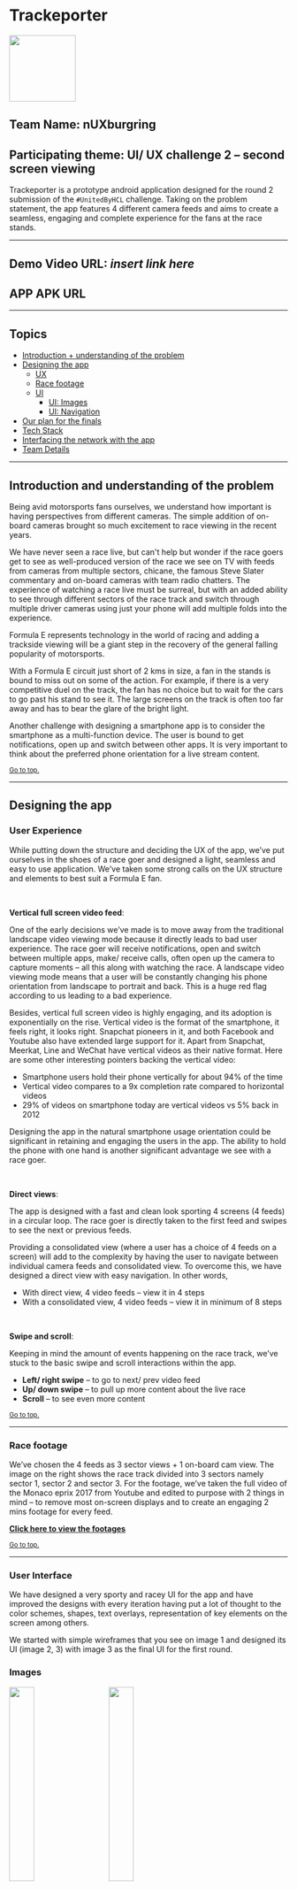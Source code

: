 # Trackeporter

<img src="assets/Logo.jpeg" width="120px">

## Team Name: nUXburgring

## Participating theme: UI/ UX challenge 2 – second screen viewing


Trackeporter is a prototype android application designed for the round 2 submission of the `#UnitedByHCL` challenge. Taking on the problem statement, the app features 4 different camera feeds and aims to create a seamless, engaging and complete experience for the fans at the race stands. 

---

## Demo Video URL: *insert link here*

## APP APK URL

---

## Topics

- [Introduction + understanding of the problem](#introduction-and-understanding-of-the-problem)
- [Designing the app](#designing-the-app)
    - [UX](#user-experience)
    - [Race footage](#race-footage)
    - [UI](#user-interface)
        - [UI: Images](#images)
        - [UI: Navigation](#navigations)
- [Our plan for the finals](#our-plan-for-the-finals)
- [Tech Stack](#tech-stack)
- [Interfacing the network with the app](#interfacing-the-network-with-the-app)
- [Team Details](#team)

---

## Introduction and understanding of the problem

Being avid motorsports fans ourselves, we understand how important is having perspectives from different cameras. The simple addition of on-board cameras brought so much excitement to race viewing in the recent years.

We have never seen a race live, but can't help but wonder if the race goers get to see as well-produced version of the race we see on TV with feeds from cameras from multiple sectors, chicane, the famous Steve Slater commentary and on-board cameras with team radio chatters. The experience of watching a race live must be surreal, but with an added ability to see through different sectors of the race track and switch through multiple driver cameras using just your phone will add multiple folds into the experience.

Formula E represents technology in the world of racing and adding a trackside viewing will be a giant step in the recovery of the general falling popularity of motorsports.

With a Formula E circuit just short of 2 kms in size, a fan in the stands is bound to miss out on some of the action. For example, if there is a very competitive duel on the track, the fan has no choice but to wait for the cars to go past his stand to see it. The large screens on the track is often too far away and has to bear the glare of the bright light.

Another challenge with designing a smartphone app is to consider the smartphone as a multi-function device. The user is bound to get notifications, open up and switch between other apps. It is very important to think about the preferred phone orientation for a live stream content.

<small>[Go to top.](#topics)</small>

---

## Designing the app

### User Experience

While putting down the structure and deciding the UX of the app, we’ve put ourselves in the shoes of a race goer and designed a light, seamless and easy to use application. We’ve taken some strong calls on the UX structure and elements to best suit a Formula E fan.

<br/>

**Vertical full screen video feed**:

One of the early decisions we’ve made is to move away from the traditional landscape video viewing mode because it directly leads to bad user experience. The race goer will receive notifications, open and switch between multiple apps, make/ receive calls, often open up the camera to capture moments – all this along with watching the race. A landscape video viewing mode means that a user will be constantly changing his phone orientation from landscape to portrait and back. This is a huge red flag according to us leading to a bad experience. 

Besides, vertical full screen video is highly engaging, and its adoption is exponentially on the rise. Vertical video is the format of the smartphone, it feels right, it looks right. Snapchat pioneers in it, and both Facebook and Youtube also have extended large support for it. Apart from Snapchat, Meerkat, Line and WeChat have vertical videos as their native format. Here are some other interesting pointers backing the vertical video:

- Smartphone users hold their phone vertically for about 94% of the time
- Vertical video compares to a 9x completion rate compared to horizontal videos 
- 29% of videos on smartphone today are vertical videos vs 5% back in 2012

Designing the app in the natural smartphone usage orientation could be significant in retaining and engaging the users in the app. The ability to hold the phone with one hand is another significant advantage we see with a race goer.

<br/>


**Direct views**:

The app is designed with a fast and clean look sporting 4 screens (4 feeds) in a circular loop. The race goer is directly taken to the first feed and swipes to see the next or previous feeds.

Providing a consolidated view (where a user has a choice of 4 feeds on a screen) will add to the complexity by having the user to navigate between individual camera feeds and consolidated view. To overcome this, we have designed a direct view with easy navigation. In other words,

- With direct view, 4 video feeds – view it in 4 steps
- With a consolidated view, 4 video feeds – view it in minimum of 8 steps

<br/>

**Swipe and scroll**:

Keeping in mind the amount of events happening on the race track, we’ve stuck to the basic swipe and scroll interactions within the app.

- **Left/ right swipe** – to go to next/ prev video feed
- **Up/ down swipe** – to pull up more content about the live race
- **Scroll** – to see even more content

<small>[Go to top.](#topics)</small>

---

### Race footage

We’ve chosen the 4 feeds as 3 sector views + 1 on-board cam view. The image on the right shows the race track divided into 3 sectors namely sector 1, sector 2 and sector 3. For the footage, we’ve taken the full video of the Monaco eprix 2017 from Youtube and edited to purpose with 2 things in mind – to remove most on-screen displays and to create an engaging 2 mins footage for every feed. 

[**Click here to view the footages**](https://drive.google.com/drive/folders/0B2o0eni3ZjlROVFTWU1CZngxTFk)

<small>[Go to top.](#topics)</small>

---


### User Interface

We have designed a very sporty and racey UI for the app and have improved the designs with every iteration having put a lot of thought to the color schemes, shapes, text overlays, representation of key elements on the screen among others. 

We started with simple wireframes that you see on image 1 and designed its UI (image 2, 3) with image 3 as the final UI for the first round.

### Images

<img src="assets/Image 1.png" width="30%" style="margin-right: 25px;" /> <img src="assets/Image 2.png" width="30%" style="margin-right: 25px;" /> <img src="assets/Image 3.jpg" width="30%" style="margin-right: 25px;" />

<br/>
**Note**: On getting selected for the second round, we have rethought our design completely to up the ante. Image 4 is the new design mock-up and image 5 represents first version of the UI and the final screens represented by [images 6 to 11](#images-6-to-11).

<br/>


<img src="assets/Image 4.jpeg" width="50%" style="margin-right: 25px;" /> <img src="assets/Image 5.jpeg" width="30%" style="margin-right: 25px;" />

<br/>

**Note**: Final screens below

---

#### Images 6 to 8

*(From left to right)*

<img src="assets/Image 6.png" width="30%" style="margin-right: 25px;" /> <img src="assets/Image 7.png" width="30%" style="margin-right: 25px;" /> <img src="assets/Image 8.png" width="30%" style="margin-right: 25px;" />

#### Images 9 to 11

*(From left to right)*

<img src="assets/Image 9.png" width="30%" style="margin-right: 25px;" /> <img src="assets/Image 10.png" width="30%" style="margin-right: 25px;" /> <img src="assets/Image 11.png" width="30%" style="margin-right: 25px;" />


#### Elements on the screens:

Most of the elements used in the designs are self-explanatory and easy to comprehend to any formula E fan. The only different notation we have used is to represent battery percentage in a visually appealing manner.

<img src="assets/Car icon.png" style="margin-right: 25px;" /> <img src="assets/battery icon.png" style="margin-right: 25px;" />

Both these icons denote battery % left in the car. A driver has to change 2 cars during the race and hence we’ve used the two cars to denote the same in the detailed view.

**Image 6**

The default screen. The app opens up with sector 1 view with the race line-up.  Similar screens for sector 2 and sector 3 with different camera feeds. The leader board on the bottom auto-rotates to show the next 3 drivers every few seconds.

**Image 7**

Swipe up on the sector view to see the complete leader board. Within the half screen layover area with content, scroll up or down to check the complete list.


**Image 8**

Fastest lap details. Fades out within a few seconds


**Image 9**

On-board camera feed of the chosen driver.


**Image 10**

Swipe up the onboard view to view more details about the particular driver. The sec 1, sec 2, and sec 3 columns represent the sector on sector time gain/ lost between the current driver and ones adjacent to him.


**Image 11**

Click on the ‘Select driver’ on onboard detail view to view the driver’s onboard cam feed. Within the half screen layover area with content, scroll up or down to check the complete list.

<small>[Go to top.](#topics)</small>

<br/>

 
### Navigations:

Keeping in mind the user’s involvement in the race and multiple uses of the smartphone, we’ve designed simple navigation gestures throughout the app. All the interactions in the app are illustrated here.


<img src="assets/swich.gif" style="margin-right: 33px;" /> <img src="assets/sector.gif" style="margin-right: 33px;" /> <img src="assets/onswich.gif" style="margin-right: 25px;" />

**Comments**

*Left*: Navigating between multiple sector/ on-board cam views.

*Center*: Swipe up the sector screens to see the full leader board

*Right*: Swipe up the on-board screen to see more details about the driver and change the on-board feed to another driver. Note that for this prototype submission we have not implemented the change driver module.

<br/>
<br/>

<img src="assets/leader.gif" style="margin-right: 33px;" />  <img src="assets/fan.gif" style="margin-right: 33px;" /> 

**Comments**

*Left*: The position switch animation on the leader board screen. Note that for this prototype submission we have not implemented the leader board animation module.

*Right*: The fan boost icon animates on the screen when a driver activates it. Note that for this prototype submission we have not implemented the fan boost module.

<br/>
<br/>

![teamradio](assets/teamradio.gif)

**Comments**

The profile picture of the driver animates on the on-board cam screen when there’s communication over team radio. On clicking the profile picture, a user can listen to the radio. Note that for this prototype submission we have not implemented the team radio module due to unavailability of separate team radio feeds.

<br/>

<small>[Go to top.](#topics)</small>

---

## Our plan for the finals

For the scope of the prototype app, we have designed and developed the above mentioned screens/ features in the span of the 2 weeks provided. But as we’ve been so invested into the problem statement, we have come up with a bunch of things we plan to implement for the finals, if we selected for it.

Collection centre: A race is filled with amazing and exciting moments which no one wants to miss. We plan to build a collection centre where we’ll store all the important events for anyone to come back and view. A user can share these moments on their social media when they switch from the connected LAN to their private networks

Capture image/ video from within the app: The app doubles as a camera app as the feed is most probably similar to the pictures/ videos a user takes. The clips are saved to gallery. So now the user can take pictures of even the sector where he is not sitting

Video controls: Give the user an ability to rewind specific amount of time and continue watching the feed among other controls

Give more content: Add race info, starting grid, chequered flag animation, race theme based UI among others

Suggestive viewing: Based on what everybody else in the race is watching, we’ll suggest use to switch to any particular screen

Fan Boost: Cast your fan boost vote right in the app

Implement driver cam switch, team radio, leader board animation

<small>[Go to top.](#topics)</small>

---

## Tech Stack

<br/>

**Operating System**:

Android
Minimum API level: 22  (Lollipop) (Supported from API level 17, Api level >22 is preferable)

<br/>

**Tools**:

Android Studio V 2.3.3 
Gradle Build System 
Data binding : Butter Knife & Android Data Binding 
Architecture framework: ReactiveX

<br/>

**Libraries**:

Android Support Library: (v4:25.3.1+) 
Android Design Library: (v4:25.3.1+) 
Android Appcompat Library: (v7:25.3.1+) 
Android Support Library: (v4:25.3.1+) 
Apl-devs:appintro:v4.2.0
Google Play Services
Google Support Library

<br/>

**Layouts**:

Constraint Layout
Relativelayout
Linearlayout
PercentRelativeLayout
PercentFrameLayout

<br/>

<small>[Go to top.](#topics)</small>

---

## Interfacing the network with the app

The feeds will be stored into a central venue controller system which interacts with the mobile app on the user’s smartphone using LAN through video feed requests. The event venue controller system can then provide the multiple video feeds from the variety of locations to the requesting mobile devices. To assist the systems, the video will route through the multiple video CDNs placed around the circuit for load balancing. In the background, we’ll use multi-cast routing technique to support a triple play service like in the IPTV protocol which separates video, content and voice traffic and transmit with weight based logic. Dedicated WLANs will be used for each of them. Multicast is a well-established bandwidth conserving technology. These finally connect to the access points through wireless controllers. The users connect to the multiple access points available to them to enjoy the parallel streaming of the live race. 

We will implement APIs from three categories:

- MediaStream - allows the client (e.g., the web browser) to access the stream
- RTCPeerConnection - enable audio or video data transfer with bandwidth management
- RTCDataChannel - enables peer-to-peer communication for any generic data

Note: For the scope of this prototype, we have not implemented the network and supporting integrations. For the finals, we can implement a proof of concept.

<small>[Go to top.](#topics)</small>

---

## Team

We are three friends who studied together in college and worked on multiple projects before this hackathon bringing a variety of skills and experience to the table. We’ve participated in competitions and hackathons before as a team and won accolades as well. Listing down the summary of each team member.

**Subramanian Ramvijji**

Having picked up experience working with InMobi and Mu Sigma, Subramanian has always embraced his hacker spirit and built multiple tech projects both in college and post that too. He specialises in data analytics these days, but brings in solid ideation and problem solving skills, product development, front end development and a good design understanding as well.

- Winner, Sequoia Hack 2014
- World Finalist, University Mobile Challenge 2014, GSMA Mobile World Congress
- Winner, Snyxius App Idea Challenge
- Runner-up, ITU Young Innovators Refugee Challenge


**Prashanth Reddy**

Prashanth is the founder of StudyOwl & Developer Weekend, a sprawling community of tech influencers teaching children to code. He brings a strong tech background with him having developed over 4 Android and 7+ web apps over the last 4 years. He specialises in full stack and mobile development.

- Winner, Sequoia Hack 2014 
- World Finalist, University Mobile Challenge 2014, GSMA Mobile World Congress
- Winner, Snyxius App Idea Challenge
- Intuit – Txtweb developer of the year, 2014


**Sudhanshu Passi**

Keeping his tools diverse, Sudhanshu has always focused on making things easily consumable and intuitive. Coming from a computer science background and keeping an interest in visual design helps him get the best of both worlds. These days you can find him making deep learning systems for Cowrks, but for this hackathon is working as a designer.

<small>[Go to top.](#topics)</small>

